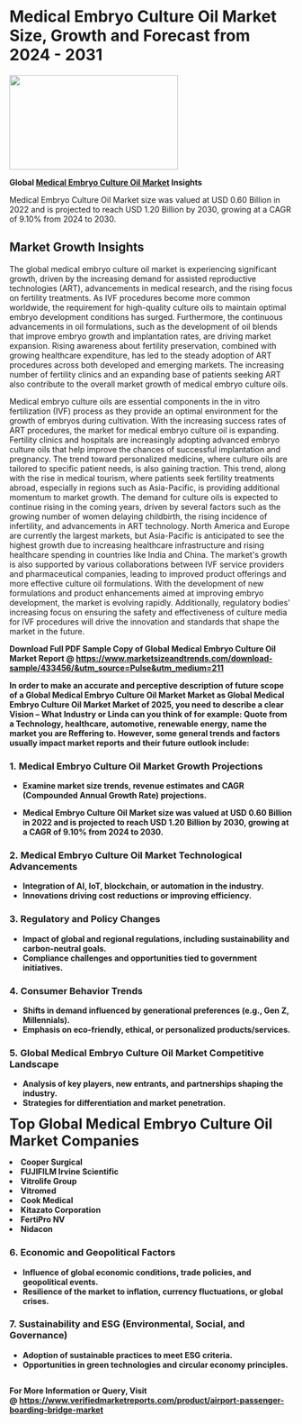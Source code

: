 <H1>Medical Embryo Culture Oil Market Size, Growth and Forecast from 2024 - 2031</H1><img class="aligncenter size-medium wp-image-584254" src="https://thirdeyenews.in/wp-content/uploads/2024/09/Global-Market-Research-300x168.jpeg" alt="" width="300" height="168" /><p><strong>Global&nbsp;<a href="https://www.marketsizeandtrends.com/download-sample/433456/&amp;utm_source=Pulse&amp;utm_medium=211">Medical Embryo Culture Oil Market</a> Insights</strong></p><p>Medical Embryo Culture Oil Market size was valued at USD 0.60 Billion in 2022 and is projected to reach USD 1.20 Billion by 2030, growing at a CAGR of 9.10% from 2024 to 2030.</p><p><h2>Market Growth Insights</h2> <p>The global medical embryo culture oil market is experiencing significant growth, driven by the increasing demand for assisted reproductive technologies (ART), advancements in medical research, and the rising focus on fertility treatments. As IVF procedures become more common worldwide, the requirement for high-quality culture oils to maintain optimal embryo development conditions has surged. Furthermore, the continuous advancements in oil formulations, such as the development of oil blends that improve embryo growth and implantation rates, are driving market expansion. Rising awareness about fertility preservation, combined with growing healthcare expenditure, has led to the steady adoption of ART procedures across both developed and emerging markets. The increasing number of fertility clinics and an expanding base of patients seeking ART also contribute to the overall market growth of medical embryo culture oils.</p> <p><strong></strong></p> <p>Medical embryo culture oils are essential components in the in vitro fertilization (IVF) process as they provide an optimal environment for the growth of embryos during cultivation. With the increasing success rates of ART procedures, the market for medical embryo culture oil is expanding. Fertility clinics and hospitals are increasingly adopting advanced embryo culture oils that help improve the chances of successful implantation and pregnancy. The trend toward personalized medicine, where culture oils are tailored to specific patient needs, is also gaining traction. This trend, along with the rise in medical tourism, where patients seek fertility treatments abroad, especially in regions such as Asia-Pacific, is providing additional momentum to market growth. The demand for culture oils is expected to continue rising in the coming years, driven by several factors such as the growing number of women delaying childbirth, the rising incidence of infertility, and advancements in ART technology. North America and Europe are currently the largest markets, but Asia-Pacific is anticipated to see the highest growth due to increasing healthcare infrastructure and rising healthcare spending in countries like India and China. The market's growth is also supported by various collaborations between IVF service providers and pharmaceutical companies, leading to improved product offerings and more effective culture oil formulations. With the development of new formulations and product enhancements aimed at improving embryo development, the market is evolving rapidly. Additionally, regulatory bodies' increasing focus on ensuring the safety and effectiveness of culture media for IVF procedures will drive the innovation and standards that shape the market in the future.</p> <p><strong></p><p><span class=""><strong>Download Full PDF Sample Copy of Global Medical Embryo Culture Oil Market Report</strong> @ <a href="https://www.marketsizeandtrends.com/download-sample/433456/&amp;utm_source=Pulse&amp;utm_medium=211" target="_blank">https://www.marketsizeandtrends.com/download-sample/433456/&amp;utm_source=Pulse&amp;utm_medium=211</a></span></p><p>In order to make an accurate and perceptive description of future scope of a Global&nbsp;Medical Embryo Culture Oil Market Market as Global&nbsp;Medical Embryo Culture Oil Market Market of 2025, you need to describe a clear Vision &ndash; What Industry or Linda can you think of for example: Quote from a Technology, healthcare, automotive, renewable energy, name the market you are Reffering to. However, some general trends and factors usually impact market reports and their future outlook include:</p><h3>1.&nbsp;<strong>Medical Embryo Culture Oil Market Growth Projections</strong></h3><ul><li>Examine market size trends, revenue estimates and CAGR (Compounded Annual Growth Rate) projections.</li><li><p>Medical Embryo Culture Oil Market size was valued at USD 0.60 Billion in 2022 and is projected to reach USD 1.20 Billion by 2030, growing at a CAGR of 9.10% from 2024 to 2030.</p></li></ul><h3>2.&nbsp;<strong>Medical Embryo Culture Oil Market Technological Advancements</strong></h3><ul><li>Integration of AI, IoT, blockchain, or automation in the industry.</li><li>Innovations driving cost reductions or improving efficiency.</li></ul><h3>3.&nbsp;<strong>Regulatory and Policy Changes</strong></h3><ul><li>Impact of global and regional regulations, including sustainability and carbon-neutral goals.</li><li>Compliance challenges and opportunities tied to government initiatives.</li></ul><h3>4.&nbsp;<strong>Consumer Behavior Trends</strong></h3><ul><li>Shifts in demand influenced by generational preferences (e.g., Gen Z, Millennials).</li><li>Emphasis on eco-friendly, ethical, or personalized products/services.</li></ul><h3>5.&nbsp;<strong>Global Medical Embryo Culture Oil Market Competitive Landscape</strong></h3><ul><li>Analysis of key players, new entrants, and partnerships shaping the industry.</li><li>Strategies for differentiation and market penetration.</li></ul><p data-pm-slice="1 1 []"><span style="color: inherit; font-family: inherit; font-size: 25px;">Top Global Medical Embryo Culture Oil Market Companies</span></p><div class="" data-test-id=""><p><li>Cooper Surgical</li><li> FUJIFILM Irvine Scientific</li><li> Vitrolife Group</li><li> Vitromed</li><li> Cook Medical</li><li> Kitazato Corporation</li><li> FertiPro NV</li><li> Nidacon</li></p></div><h3>6.&nbsp;<strong>Economic and Geopolitical Factors</strong></h3><ul><li>Influence of global economic conditions, trade policies, and geopolitical events.</li><li>Resilience of the market to inflation, currency fluctuations, or global crises.</li></ul><h3>7.&nbsp;<strong>Sustainability and ESG (Environmental, Social, and Governance)</strong></h3><ul><li>Adoption of sustainable practices to meet ESG criteria.</li><li>Opportunities in green technologies and circular economy principles.</li></ul><h2><strong style="font-size: 14px;">For More Information or Query, Visit @&nbsp;</strong><a style="background-color: #ffffff; font-size: 14px;" href="https://www.marketsizeandtrends.com/report/medical-embryo-culture-oil-market/" target="_blank">https://www.verifiedmarketreports.com/product/airport-passenger-boarding-bridge-market</a></h2>
